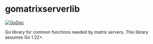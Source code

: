 gomatrixserverlib
=================

[![GoDoc](https://godoc.org/github.com/matrix-org/gomatrixserverlib?status.svg)](https://godoc.org/github.com/matrix-org/gomatrixserverlib)

Go library for common functions needed by matrix servers. This library assumes Go 1.22+.
